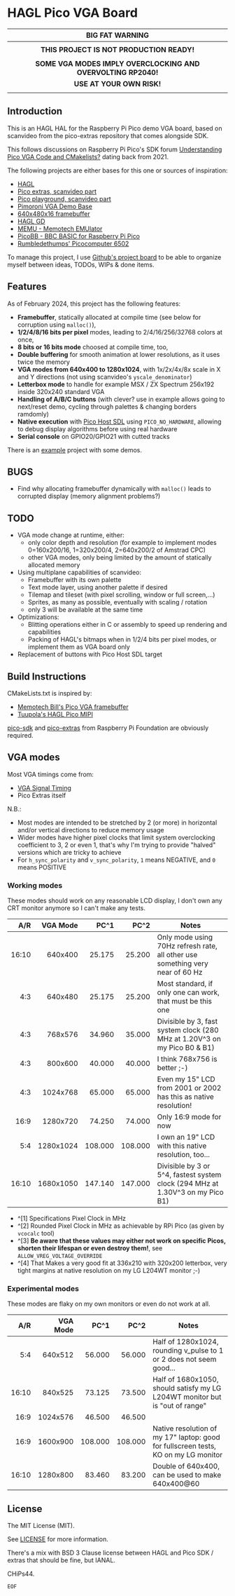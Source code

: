# HAGL Pico VGA Board

|                      **BIG FAT WARNING**                      |
| :-----------------------------------------------------------: |
|                                                               |
|           **THIS PROJECT IS NOT PRODUCTION READY!**           |
|                                                               |
| **SOME VGA MODES IMPLY OVERCLOCKING AND OVERVOLTING RP2040!** |
|                   **USE AT YOUR OWN RISK!**                   |
|                                                               |

## Introduction

This is an HAGL HAL for the Raspberry Pi Pico demo VGA board, based on scanvideo from the pico-extras repository that comes alongside SDK.

This follows discussions on Raspberry Pi Pico's SDK forum [Understanding Pico VGA Code and CMakelists?](https://www.raspberrypi.org/forums/viewtopic.php?f=145&t=305712) dating back from 2021.

The following projects are either bases for this one or sources of inspiration:

- [HAGL](https://github.com/tuupola/hagl)
- [Pico extras, scanvideo part](https://github.com/raspberrypi/pico-extras/tree/master/src/rp2_common/pico_scanvideo_dpi)
- [Pico playground, scanvideo part](https://github.com/raspberrypi/pico-playground/tree/master/scanvideo)
- [Pimoroni VGA Demo Base](https://shop.pimoroni.com/products/pimoroni-pico-vga-demo-base)
- [640x480x16 framebuffer](https://github.com/Memotech-Bill/pico-vga-framebuffer)
- [HAGL GD](https://github.com/tuupola/hagl_gd)
- [MEMU - Memotech EMUlator](https://github.com/Memotech-Bill/MEMU)
- [PicoBB - BBC BASIC for Raspberry Pi Pico](https://github.com/Memotech-Bill/PicoBB)
- [Rumbledethumps' Picocomputer 6502](https://github.com/picocomputer/rp6502)

To manage this project, I use [Github's project board](https://github.com/users/CHiPs44/projects/1/views/2) to be able to organize myself between ideas, TODOs, WIPs & done items.

## Features

As of February 2024, this project has the following features:

- **Framebuffer**, statically allocated at compile time (see below for corruption using `malloc()`),
- **1/2/4/8/16 bits per pixel** modes, leading to 2/4/16/256/32768 colors at once,
- **8 bits or 16 bits mode** choosed at compile time, too,
- **Double buffering** for smooth animation at lower resolutions, as it uses twice the memory
- **VGA modes from 640x400 to 1280x1024**, with 1x/2x/4x/8x scale in X and Y directions (not using scanvideo's `yscale_denominator`)
- **Letterbox mode** to handle for example MSX / ZX Spectrum 256x192 inside 320x240 standard VGA
- **Handling of A/B/C buttons** (with clever? use in example allows going to next/reset demo, cycling through palettes & changing borders ramdomly)
- **Native execution** with [Pico Host SDL](`https://github.com/raspberrypi/pico-host-sdl`) using `PICO_NO_HARDWARE`, allowing to debug display algorithms before using real hardware
- **Serial console** on GPIO20/GPIO21 with cutted tracks

There is an [example](https://github.com/CHiPs44/hagl_pico_vgaboard_example) project with some demos.

## BUGS

- Find why allocating framebuffer dynamically with `malloc()` leads to corrupted display (memory alignment problems?)

## TODO

- VGA mode change at runtime, either:
  - only color depth and resolution (for example to implement modes 0=160x200/16, 1=320x200/4, 2=640x200/2 of Amstrad CPC)
  - other VGA modes, only being limited by the amount of statically allocated memory
- Using multiplane capabilities of scanvideo:
  - Framebuffer with its own palette
  - Text mode layer, using another palette if desired
  - Tilemap and tileset (with pixel scrolling, window or full screen,...)
  - Sprites, as many as possible, eventually with scaling / rotation
  - only 3 will be available at the same time
- Optimizations:
  - Blitting operations either in C or assembly to speed up rendering and capabilities
  - Packing of HAGL's bitmaps when in 1/2/4 bits per pixel modes, or implement them as VGA board only
- Replacement of buttons with Pico Host SDL target

## Build Instructions

CMakeLists.txt is inspired by:

- [Memotech Bill's Pico VGA framebuffer](https://github.com/Memotech-Bill/pico-vga-framebuffer)
- [Tuupola's HAGL Pico MIPI](https://github.com/tuupola/hagl_pico_mipi)

[pico-sdk](https://github.com/raspberrypi/pico-sdk) and [pico-extras](https://github.com/raspberrypi/pico-extras) from Raspberry Pi Foundation are obviously required.

## VGA modes

Most VGA timings come from:

- [VGA Signal Timing](http://tinyvga.com/vga-timing)
- Pico Extras itself

N.B.:

- Most modes are intended to be stretched by 2 (or more) in horizontal and/or vertical directions to reduce memory usage
- Wider modes have higher pixel clocks that limit system overclocking coefficient to 3, 2 or even 1, that's why I'm trying to provide "halved" versions which are tricky to achieve
- For `h_sync_polarity` and `v_sync_polarity`, `1` means NEGATIVE, and `0` means POSITIVE

### Working modes

These modes should work on any reasonable LCD display, I don't own any CRT monitor anymore so I can't make any tests.

|   A/R |  VGA Mode |    PC^1 |    PC^2 | Notes                                                                          |
| ----: | --------: | ------: | ------: | ------------------------------------------------------------------------------ |
| 16:10 |   640x400 |  25.175 |  25.200 | Only mode using 70Hz refresh rate, all other use something very near of 60 Hz  |
|   4:3 |   640x480 |  25.175 |  25.200 | Most standard, if only one can work, that must be this one                     |
|   4:3 |   768x576 |  34.960 |  35.000 | Divisible by 3, fast system clock (280 MHz at 1.20V^3 on my Pico B0 & B1)      |
|   4:3 |   800x600 |  40.000 |  40.000 | I think 768x756 is better ;-)                                                  |
|   4:3 |  1024x768 |  65.000 |  65.000 | Even my 15" LCD from 2001 or 2002 has this as native resolution!               |
|  16:9 |  1280x720 |  74.250 |  74.000 | Only 16:9 mode for now                                                         |
|   5:4 | 1280x1024 | 108.000 | 108.000 | I own an 19" LCD with this native resolution, too...                           |
| 16:10 | 1680x1050 | 147.140 | 147.000 | Divisible by 3 or 5^4, fastest system clock (294 MHz at 1.30V^3 on my Pico B1) |

- ^[1] Specifications Pixel Clock in MHz
- ^[2] Rounded Pixel Clock in MHz as achievable by RPi Pico (as given by `vcocalc` tool)
- ^[3] **Be aware that these values may either not work on specific Picos, shorten their lifespan or even destroy them!**, see `ALLOW_VREG_VOLTAGE_OVERRIDE`
- ^[4] That Makes a very good fit at 336x210 with 320x200 letterbox, very tight margins at native resolution on my LG L204WT monitor ;-)

### Experimental modes

These modes are flaky on my own monitors or even do not work at all.

|   A/R | VGA Mode |    PC^1 |    PC^2 | Notes                                                                              |
| ----: | -------: | ------: | ------: | ---------------------------------------------------------------------------------- |
|   5:4 |  640x512 |  56.000 |  56.000 | Half of 1280x1024, rounding v_pulse to 1 or 2 does not seem good...                |
| 16:10 |  840x525 |  73.125 |  73.500 | Half of 1680x1050, should satisfy my LG L204WT monitor but is "out of range"       |
|  16:9 | 1024x576 |  46.500 |  46.500 |                                                                                    |
|  16:9 | 1600x900 | 108.000 | 108.000 | Native resolution of my 17" laptop: good for fullscreen tests, KO on my LG monitor |
| 16:10 | 1280x800 |  83.460 |  83.200 | Double of 640x400, can be used to make 640x400@60                                  |

## License

The MIT License (MIT).

See [LICENSE](LICENSE) for more information.

There's a mix with BSD 3 Clause license between HAGL and Pico SDK / extras that should be fine, but IANAL.

CHiPs44.

`EOF`
